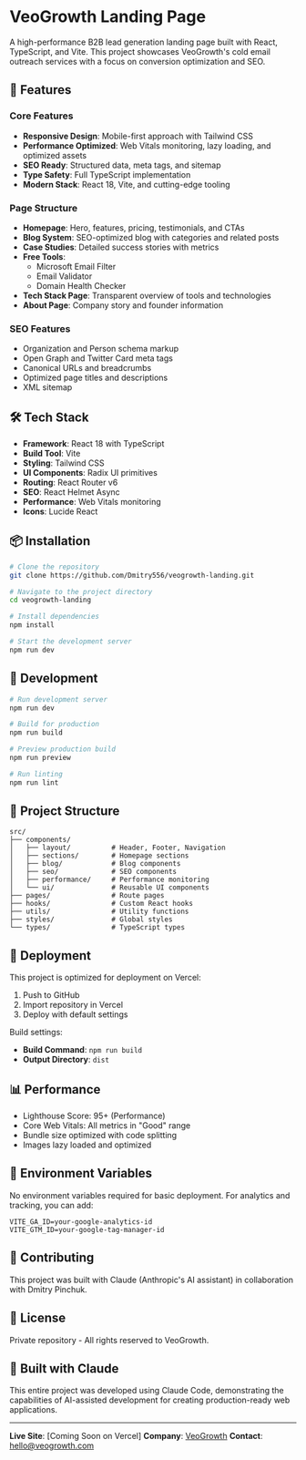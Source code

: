 # VeoGrowth Landing Page

A high-performance B2B lead generation landing page built with React, TypeScript, and Vite. This project showcases VeoGrowth's cold email outreach services with a focus on conversion optimization and SEO.

## 🚀 Features

### Core Features
- **Responsive Design**: Mobile-first approach with Tailwind CSS
- **Performance Optimized**: Web Vitals monitoring, lazy loading, and optimized assets
- **SEO Ready**: Structured data, meta tags, and sitemap
- **Type Safety**: Full TypeScript implementation
- **Modern Stack**: React 18, Vite, and cutting-edge tooling

### Page Structure
- **Homepage**: Hero, features, pricing, testimonials, and CTAs
- **Blog System**: SEO-optimized blog with categories and related posts
- **Case Studies**: Detailed success stories with metrics
- **Free Tools**: 
  - Microsoft Email Filter
  - Email Validator
  - Domain Health Checker
- **Tech Stack Page**: Transparent overview of tools and technologies
- **About Page**: Company story and founder information

### SEO Features
- Organization and Person schema markup
- Open Graph and Twitter Card meta tags
- Canonical URLs and breadcrumbs
- Optimized page titles and descriptions
- XML sitemap

## 🛠️ Tech Stack

- **Framework**: React 18 with TypeScript
- **Build Tool**: Vite
- **Styling**: Tailwind CSS
- **UI Components**: Radix UI primitives
- **Routing**: React Router v6
- **SEO**: React Helmet Async
- **Performance**: Web Vitals monitoring
- **Icons**: Lucide React

## 📦 Installation

```bash
# Clone the repository
git clone https://github.com/Dmitry556/veogrowth-landing.git

# Navigate to the project directory
cd veogrowth-landing

# Install dependencies
npm install

# Start the development server
npm run dev
```

## 🔧 Development

```bash
# Run development server
npm run dev

# Build for production
npm run build

# Preview production build
npm run preview

# Run linting
npm run lint
```

## 📁 Project Structure

```
src/
├── components/
│   ├── layout/          # Header, Footer, Navigation
│   ├── sections/        # Homepage sections
│   ├── blog/            # Blog components
│   ├── seo/             # SEO components
│   ├── performance/     # Performance monitoring
│   └── ui/              # Reusable UI components
├── pages/               # Route pages
├── hooks/               # Custom React hooks
├── utils/               # Utility functions
├── styles/              # Global styles
└── types/               # TypeScript types
```

## 🚀 Deployment

This project is optimized for deployment on Vercel:

1. Push to GitHub
2. Import repository in Vercel
3. Deploy with default settings

Build settings:
- **Build Command**: `npm run build`
- **Output Directory**: `dist`

## 📊 Performance

- Lighthouse Score: 95+ (Performance)
- Core Web Vitals: All metrics in "Good" range
- Bundle size optimized with code splitting
- Images lazy loaded and optimized

## 🔐 Environment Variables

No environment variables required for basic deployment. For analytics and tracking, you can add:

```env
VITE_GA_ID=your-google-analytics-id
VITE_GTM_ID=your-google-tag-manager-id
```

## 🤝 Contributing

This project was built with Claude (Anthropic's AI assistant) in collaboration with Dmitry Pinchuk.

## 📄 License

Private repository - All rights reserved to VeoGrowth.

## 🌟 Built with Claude

This entire project was developed using Claude Code, demonstrating the capabilities of AI-assisted development for creating production-ready web applications.

---

**Live Site**: [Coming Soon on Vercel]
**Company**: [VeoGrowth](https://veogrowth.com)
**Contact**: hello@veogrowth.com